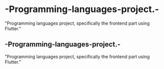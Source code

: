 # -Programming-languages-project.-
"Programming languages project, specifically the frontend part using Flutter."
## -Programming-languages-project.-
"Programming languages project, specifically the frontend part using Flutter."
